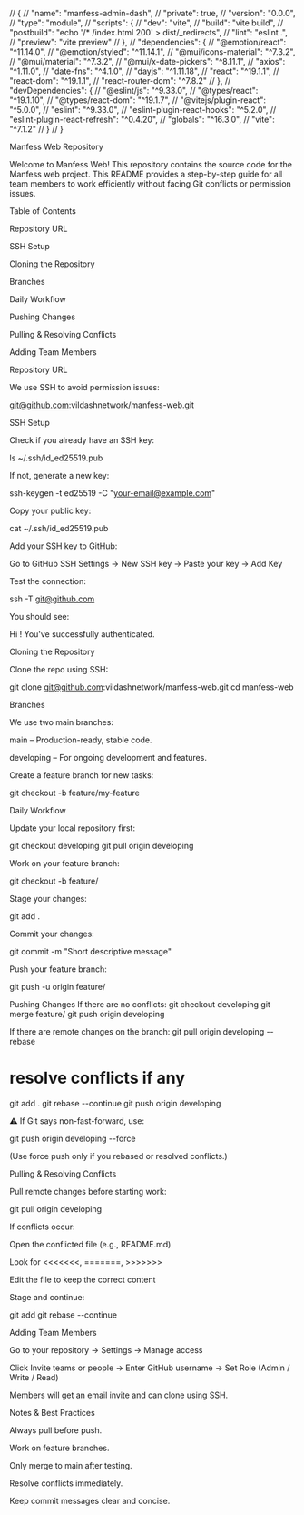 // {
//   "name": "manfess-admin-dash",
//   "private": true,
//   "version": "0.0.0",
//   "type": "module",
//   "scripts": {
//     "dev": "vite",
//     "build": "vite build",
//      "postbuild": "echo '/* /index.html 200' > dist/_redirects",
//     "lint": "eslint .",
//     "preview": "vite preview"
//   },
//   "dependencies": {
//     "@emotion/react": "^11.14.0",
//     "@emotion/styled": "^11.14.1",
//     "@mui/icons-material": "^7.3.2",
//     "@mui/material": "^7.3.2",
//     "@mui/x-date-pickers": "^8.11.1",
//     "axios": "^1.11.0",
//     "date-fns": "^4.1.0",
//     "dayjs": "^1.11.18",
//     "react": "^19.1.1",
//     "react-dom": "^19.1.1",
//     "react-router-dom": "^7.8.2"
//   },
//   "devDependencies": {
//     "@eslint/js": "^9.33.0",
//     "@types/react": "^19.1.10",
//     "@types/react-dom": "^19.1.7",
//     "@vitejs/plugin-react": "^5.0.0",
//     "eslint": "^9.33.0",
//     "eslint-plugin-react-hooks": "^5.2.0",
//     "eslint-plugin-react-refresh": "^0.4.20",
//     "globals": "^16.3.0",
//     "vite": "^7.1.2"
//   }
// }















Manfess Web Repository

Welcome to Manfess Web! This repository contains the source code for the Manfess web project. This README provides a step-by-step guide for all team members to work efficiently without facing Git conflicts or permission issues.

Table of Contents

Repository URL

SSH Setup

Cloning the Repository

Branches

Daily Workflow

Pushing Changes

Pulling & Resolving Conflicts

Adding Team Members

Repository URL

We use SSH to avoid permission issues:

git@github.com:vildashnetwork/manfess-web.git

SSH Setup

Check if you already have an SSH key:

ls ~/.ssh/id_ed25519.pub


If not, generate a new key:

ssh-keygen -t ed25519 -C "your-email@example.com"


Copy your public key:

cat ~/.ssh/id_ed25519.pub


Add your SSH key to GitHub:

Go to GitHub SSH Settings
 → New SSH key → Paste your key → Add Key

Test the connection:

ssh -T git@github.com


You should see:

Hi <username>! You've successfully authenticated.

Cloning the Repository

Clone the repo using SSH:

git clone git@github.com:vildashnetwork/manfess-web.git
cd manfess-web

Branches

We use two main branches:

main – Production-ready, stable code.

developing – For ongoing development and features.

Create a feature branch for new tasks:

git checkout -b feature/my-feature

Daily Workflow

Update your local repository first:

git checkout developing
git pull origin developing


Work on your feature branch:

git checkout -b feature/<feature-name>


Stage your changes:

git add .


Commit your changes:

git commit -m "Short descriptive message"


Push your feature branch:

git push -u origin feature/<feature-name>

Pushing Changes
If there are no conflicts:
git checkout developing
git merge feature/<feature-name>
git push origin developing

If there are remote changes on the branch:
git pull origin developing --rebase
# resolve conflicts if any
git add .
git rebase --continue
git push origin developing


⚠️ If Git says non-fast-forward, use:

git push origin developing --force


(Use force push only if you rebased or resolved conflicts.)

Pulling & Resolving Conflicts

Pull remote changes before starting work:

git pull origin developing


If conflicts occur:

Open the conflicted file (e.g., README.md)

Look for <<<<<<<, =======, >>>>>>>

Edit the file to keep the correct content

Stage and continue:

git add <file>
git rebase --continue

Adding Team Members

Go to your repository → Settings → Manage access

Click Invite teams or people → Enter GitHub username → Set Role (Admin / Write / Read)

Members will get an email invite and can clone using SSH.

Notes & Best Practices

Always pull before push.

Work on feature branches.

Only merge to main after testing.

Resolve conflicts immediately.

Keep commit messages clear and concise.
